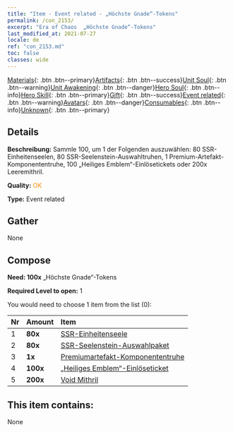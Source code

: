 ```yaml
---
title: "Item - Event related - „Höchste Gnade“-Tokens"
permalink: /con_2153/
excerpt: "Era of Chaos  „Höchste Gnade“-Tokens"
last_modified_at: 2021-07-27
locale: de
ref: "con_2153.md"
toc: false
classes: wide
---
```

 [Materials](/ItemsDE/){: .btn .btn--primary}[Artifacts](/ItemsDE/Artifacts/){: .btn .btn--success}[Unit Soul](/ItemsDE/UnitSoul/){: .btn .btn--warning}[Unit Awakening](/ItemsDE/UnitAwakening/){: .btn .btn--danger}[Hero Soul](/ItemsDE/HeroSoul/){: .btn .btn--info}[Hero Skill](/ItemsDE/HeroSkill/){: .btn .btn--primary}[Gift](/ItemsDE/Gift/){: .btn .btn--success}[Event related](/ItemsDE/Events/){: .btn .btn--warning}[Avatars](/ItemsDE/Avatars/){: .btn .btn--danger}[Consumables](/ItemsDE/Consumables/){: .btn .btn--info}[Unknown](/ItemsDE/Unknown/){: .btn .btn--primary}

## Details
 **Beschreibung:** Sammle 100, um 1 der Folgenden auszuwählen: 80 SSR-Einheitenseelen, 80 SSR-Seelenstein-Auswahltruhen, 1 Premium-Artefakt-Komponententruhe, 100 „Heiliges Emblem“-Einlösetickets oder 200x Leeremithril.

 **Quality:** <span style="color: #FF8C00">OK</span>

 **Type:** Event related

## Gather

  None

## Compose

 **Need: 100x** „Höchste Gnade“-Tokens

 **Required Level to open:** 1

 You would need to choose 1 item from the list (0):

  | Nr | Amount |     Item    |
  |:---|:-------|:------------|
  | 1 |  **80x** | [SSR-Einheitenseele](/ItemsDE/con_535/) |  | 
  | 2 |  **80x** | [SSR-Seelenstein-Auswahlpaket](/de/Items/con_2154/) |  | 
  | 3 |  **1x** | [Premiumartefakt-​Komponententruhe](/ItemsDE/con_1874/) |  | 
  | 4 |  **100x** | [„Heiliges Emblem“-Einlöseticket](/ItemsDE/con_513/) |  | 
  | 5 |  **200x** | [Void Mithril](/ItemsDE/con_817/) |  | 


## This item contains:

  None

